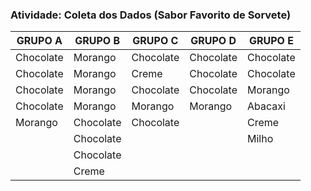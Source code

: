 ### Atividade: Coleta dos Dados (Sabor Favorito de Sorvete)

| GRUPO A   | GRUPO B   | GRUPO C   | GRUPO D   | GRUPO E   |
|----------|-----------|-----------|-----------|-----------|
| Chocolate| Morango   | Chocolate | Chocolate | Chocolate |
| Chocolate| Morango   | Creme     | Chocolate | Chocolate |
| Chocolate| Morango   | Chocolate | Chocolate | Morango   |
| Chocolate| Morango   | Morango   | Morango   | Abacaxi   |
| Morango  | Chocolate | Chocolate |           | Creme     |
|          | Chocolate |           |           | Milho     |
|          | Chocolate |           |           |           |
|          | Creme     |           |           |           |
